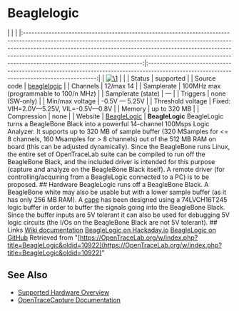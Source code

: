 # Beaglelogic

| | | |:-----------------------------------------------------------------------------------------------------------------------------------------------------------------------------------------------------------------------------------------------------------------------------------------------------------------------------------------------------------------:|:------------------------------------------------------------------------------------------------------------------------------------------:| | [![\1](../../assets/hardware/general/\2)](./File:BeagleLogic.jpg.html) | | | Status | supported | | Source code | [beaglelogic](http://github.com/OpenTraceLab/?p=OpenTraceCapture.git;a=tree;f=src/hardware/beaglelogic) | | Channels | 12/max 14 | | Samplerate | 100MHz max (programmable to 100/n MHz) | | Samplerate (state) | — | | Triggers | none (SW-only) | | Min/max voltage | -0.5V — 5.25V | | Threshold voltage | Fixed: VIH=2.0V—5.25V, VIL=-0.5V—0.8V | | Memory | up to 320 MB | | Compression | none | | Website | [BeagleLogic](http://beaglelogic.net) | **BeagleLogic** BeagleLogic turns a BeagleBone Black into a powerful 14-channel 100Msps Logic Analyzer. It supports up to 320 MB of sample buffer (320 MSamples for \<= 8 channels, 160 Msamples for \> 8 channels) out of the 512 MB RAM on board (this can be adjusted dynamically). Since the BeagleBone runs Linux, the entire set of OpenTraceLab suite can be compiled to run off the BeagleBone Black, and the included driver is intended for this purpose (capture and analyze on the BeagleBone Black itself). A remote driver (for controlling/acquiring from a BeagleLogic connected to a PC) is to be proposed. ## Hardware BeagleLogic runs off a BeagleBone Black. A BeagleBone white may also be usable but with a lower sample buffer (as it has only 256 MB RAM). A [cape](https://github.com/abhishek-kakkar/BeagleLogic/wiki/The-BeagleLogic-Cape) has been designed using a 74LVCH16T245 logic buffer in order to buffer the signals going into the BeagleBone Black. Since the buffer inputs are 5V tolerant it can also be used for debugging 5V logic circuits (the I/Os on the BeagleBone Black are not 5V tolerant). ## Links [Wiki documentation](http://beaglelogic.net) [BeagleLogic on Hackaday.io](https://hackaday.io/project/4395-beaglelogic) [BeagleLogic on GitHub](http://github.com/abhishek-kakkar/BeagleLogic)
Retrieved from "[https://OpenTraceLab.org/w/index.php?title=BeagleLogic&oldid=10922](https://OpenTraceLab.org/w/index.php?title=BeagleLogic&oldid=10922)"

## See Also
- [Supported Hardware Overview](../supported-hardware.md)
- [OpenTraceCapture Documentation](../../opentracecapture/overview.md)
